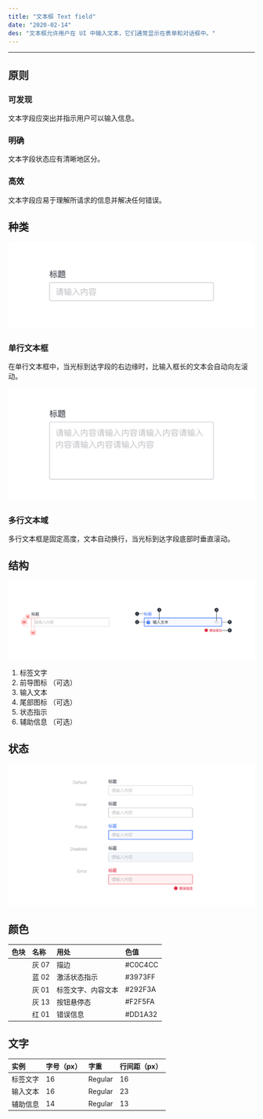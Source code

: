 ```yaml
---
title: "文本框 Text field"
date: "2020-02-14"
des: "文本框允许用户在 UI 中输入文本，它们通常显示在表单和对话框中。"
---
```


---

## 原则

### 可发现

文本字段应突出并指示用户可以输入信息。

### 明确

文本字段状态应有清晰地区分。

### 高效

文本字段应易于理解所请求的信息并解决任何错误。

## 种类

![text-field-1](text-field-1.jpg)

### 单行文本框

在单行文本框中，当光标到达字段的右边缘时，比输入框长的文本会自动向左滚动。

![text-field-2](text-field-2.jpg)

### 多行文本域

多行文本框是固定高度，文本自动换行，当光标到达字段底部时垂直滚动。

## 结构

![text-field-3](text-field-3.jpg)

1. 标签文字
2. 前导图标 （可选）
3. 输入文本
4. 尾部图标 （可选）
5. 状态指示
6. 辅助信息 （可选）

## 状态

![text-field-4](text-field-4.jpg)



## 颜色

| 色块                                                                | 名称  | 用处               | 色值    |
| :------------------------------------------------------------------ | :---- | :----------------- | :------ |
| <span class="colorBlock" style="background-color: #C0C4CC;"></span> | 灰 07 | 描边               | #C0C4CC |
| <span class="colorBlock" style="background-color: #3973FF;"></span> | 蓝 02 | 激活状态指示       | #3973FF |
| <span class="colorBlock" style="background-color: #292F3A;"></span> | 灰 01 | 标签文字、内容文本 | #292F3A |
| <span class="colorBlock" style="background-color: #F2F5FA;"></span> | 灰 13 | 按钮悬停态         | #F2F5FA |
| <span class="colorBlock" style="background-color: #DD1A32;"></span> | 红 01 | 错误信息           | #DD1A32 |

## 文字

| 实例     | 字号（px） | 字重    | 行间距（px） |
| :------- | :--------- | :------ | :----------- |
| 标签文字 | 16         | Regular | 16           |
| 输入文本 | 16         | Regular | 23           |
| 辅助信息 | 14         | Regular | 13           |
